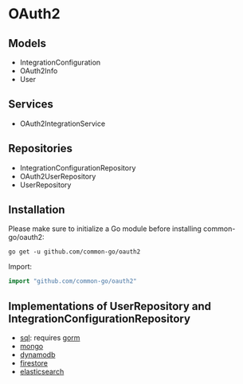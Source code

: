 # OAuth2
## Models
- IntegrationConfiguration
- OAuth2Info
- User

## Services
- OAuth2IntegrationService

## Repositories
- IntegrationConfigurationRepository
- OAuth2UserRepository
- UserRepository

## Installation

Please make sure to initialize a Go module before installing common-go/oauth2:

```shell
go get -u github.com/common-go/oauth2
```

Import:

```go
import "github.com/common-go/oauth2"
```

## Implementations of UserRepository and IntegrationConfigurationRepository
- [sql](https://github.com/common-go/oauth2-sql): requires [gorm](https://github.com/go-gorm/gorm)
- [mongo](https://github.com/common-go/oauth2-mongo)
- [dynamodb](https://github.com/common-go/oauth2-dynamodb)
- [firestore](https://github.com/common-go/oauth2-firestore)
- [elasticsearch](https://github.com/common-go/oauth2-elasticsearch)
